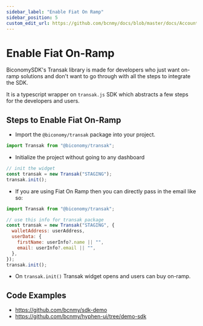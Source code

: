 ```yaml
---
sidebar_label: "Enable Fiat On Ramp"
sidebar_position: 5
custom_edit_url: https://github.com/bcnmy/docs/blob/master/docs/Account/fiatonramp.md
---
```


# Enable Fiat On-Ramp

BiconomySDK's Transak library is made for developers who just want on-ramp solutions and don't want to go through with all the steps to integrate the SDK.

It is a typescript wrapper on `transak.js` SDK which abstracts a few steps for the developers and users.

## Steps to Enable Fiat On-Ramp

- Import the `@biconomy/transak` package into your project.

```js
import Transak from "@biconomy/transak";
```

- Initialize the project without going to any dashboard

```js
// init the widget
const transak = new Transak("STAGING");
transak.init();
```

- If you are using Fiat On Ramp then you can directly pass in the email like so:

```js
import Transak from "@biconomy/transak";

// use this info for transak package
const transak = new Transak("STAGING", {
  walletAddress: userAddress,
  userData: {
    firstName: userInfo?.name || "",
    email: userInfo?.email || "",
  },
});
transak.init();
```

- On `transak.init()` Transak widget opens and users can buy on-ramp.

## Code Examples

- https://github.com/bcnmy/sdk-demo
- https://github.com/bcnmy/hyphen-ui/tree/demo-sdk

